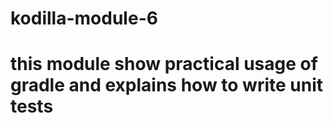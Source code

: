 # kodilla-module-6
# this module show practical usage of gradle and explains how to write unit tests